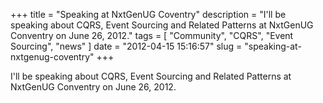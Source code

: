 
+++
title = "Speaking at NxtGenUG Coventry"
description = "I'll be speaking about CQRS, Event Sourcing and Related Patterns at NxtGenUG Conventry on June 26, 2012."
tags = [ "Community", "CQRS", "Event Sourcing", "news" ]
date = "2012-04-15 15:16:57"
slug = "speaking-at-nxtgenug-coventry"
+++
<p>I'll be speaking about CQRS, Event Sourcing and Related Patterns at NxtGenUG Conventry on June 26, 2012.</p>
        